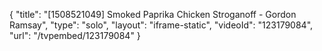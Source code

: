{
    "title": "[1508521049] Smoked Paprika Chicken Stroganoff - Gordon Ramsay",
    "type": "solo",
    "layout": "iframe-static",
    "videoId": "123179084",
    "url": "\/tvpembed\/123179084"
}